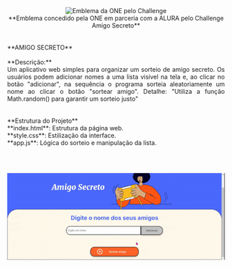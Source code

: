 
<center><img src="https://cdn1.gnarususercontent.com.br/6/409216/ff043987-239b-4661-bdb1-7f4ca6092c48.png" alt="Emblema da ONE pelo Challenge" width="50%"></center>
<center>**Emblema concedido pela ONE em parceria com a ALURA pelo Challenge Amigo Secreto**</center>
<br><br>
**AMIGO SECRETO**
<br><br>
**Descrição:**
<br>
<div style="text-align: justify;">Um aplicativo web simples para organizar um sorteio de amigo secreto. Os usuários podem adicionar nomes a uma lista visível na tela e, ao clicar no botão "adicionar", na sequência o programa sorteia aleatoriamente um nome ao clicar o botão "sortear amigo". Detalhe: "Utiliza a função Math.random() para garantir um sorteio justo"</div>
<br><br>
**Estrutura do Projeto**
<br>
**index.html**: Estrutura da página web.
<br>
**style.css**: Estilização da interface.
<br>
**app.js**: Lógica do sorteio e manipulação da lista.

<br><br>
<center><img src="https://github.com/mauro-pinheiro51/amigo-secreto/raw/main/assets/amigo-secreto-demo.gif" alt="Demonstração do Amigo Secreto"></center>

